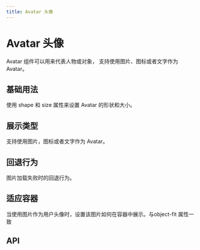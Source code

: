 ```yaml
---
title: Avatar 头像
---
```


# Avatar 头像

Avatar 组件可以用来代表人物或对象， 支持使用图片、图标或者文字作为 Avatar。

## 基础用法

使用 shape 和 size 属性来设置 Avatar 的形状和大小。

<preview path="./def.vue" />

## 展示类型

支持使用图片，图标或者文字作为 Avatar。

<preview path="./typeAvatar.vue" />

## 回退行为

图片加载失败时的回退行为。

<preview path="./fallbackAvatar.vue" />

## 适应容器

当使用图片作为用户头像时，设置该图片如何在容器中展示。与object-fit 属性一致

<preview path="./fitAvatar.vue" />

## API

<API src="./avatar.json" lang="zh"></API>